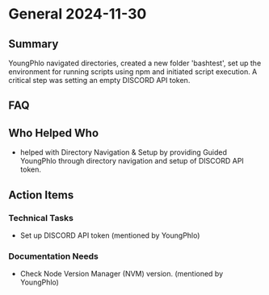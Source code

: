 # General 2024-11-30

## Summary

YoungPhlo navigated directories, created a new folder 'bashtest', set up the environment for running scripts using npm and initiated script execution. A critical step was setting an empty DISCORD API token.

## FAQ

## Who Helped Who

- helped with Directory Navigation & Setup by providing Guided YoungPhlo through directory navigation and setup of DISCORD API token.

## Action Items

### Technical Tasks

- Set up DISCORD API token (mentioned by YoungPhlo)

### Documentation Needs

- Check Node Version Manager (NVM) version. (mentioned by YoungPhlo)
